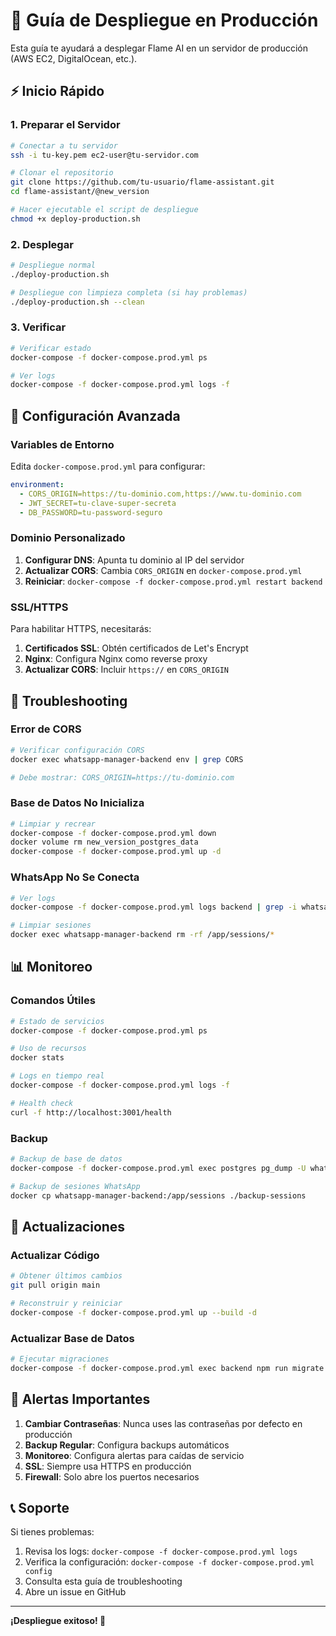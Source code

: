 # 🚀 Guía de Despliegue en Producción

Esta guía te ayudará a desplegar Flame AI en un servidor de producción (AWS EC2, DigitalOcean, etc.).

## ⚡ Inicio Rápido

### 1. Preparar el Servidor

```bash
# Conectar a tu servidor
ssh -i tu-key.pem ec2-user@tu-servidor.com

# Clonar el repositorio
git clone https://github.com/tu-usuario/flame-assistant.git
cd flame-assistant/@new_version

# Hacer ejecutable el script de despliegue
chmod +x deploy-production.sh
```

### 2. Desplegar

```bash
# Despliegue normal
./deploy-production.sh

# Despliegue con limpieza completa (si hay problemas)
./deploy-production.sh --clean
```

### 3. Verificar

```bash
# Verificar estado
docker-compose -f docker-compose.prod.yml ps

# Ver logs
docker-compose -f docker-compose.prod.yml logs -f
```

## 🔧 Configuración Avanzada

### Variables de Entorno

Edita `docker-compose.prod.yml` para configurar:

```yaml
environment:
  - CORS_ORIGIN=https://tu-dominio.com,https://www.tu-dominio.com
  - JWT_SECRET=tu-clave-super-secreta
  - DB_PASSWORD=tu-password-seguro
```

### Dominio Personalizado

1. **Configurar DNS**: Apunta tu dominio al IP del servidor
2. **Actualizar CORS**: Cambia `CORS_ORIGIN` en `docker-compose.prod.yml`
3. **Reiniciar**: `docker-compose -f docker-compose.prod.yml restart backend`

### SSL/HTTPS

Para habilitar HTTPS, necesitarás:

1. **Certificados SSL**: Obtén certificados de Let's Encrypt
2. **Nginx**: Configura Nginx como reverse proxy
3. **Actualizar CORS**: Incluir `https://` en `CORS_ORIGIN`

## 🐛 Troubleshooting

### Error de CORS

```bash
# Verificar configuración CORS
docker exec whatsapp-manager-backend env | grep CORS

# Debe mostrar: CORS_ORIGIN=https://tu-dominio.com
```

### Base de Datos No Inicializa

```bash
# Limpiar y recrear
docker-compose -f docker-compose.prod.yml down
docker volume rm new_version_postgres_data
docker-compose -f docker-compose.prod.yml up -d
```

### WhatsApp No Se Conecta

```bash
# Ver logs
docker-compose -f docker-compose.prod.yml logs backend | grep -i whatsapp

# Limpiar sesiones
docker exec whatsapp-manager-backend rm -rf /app/sessions/*
```

## 📊 Monitoreo

### Comandos Útiles

```bash
# Estado de servicios
docker-compose -f docker-compose.prod.yml ps

# Uso de recursos
docker stats

# Logs en tiempo real
docker-compose -f docker-compose.prod.yml logs -f

# Health check
curl -f http://localhost:3001/health
```

### Backup

```bash
# Backup de base de datos
docker-compose -f docker-compose.prod.yml exec postgres pg_dump -U whatsapp_user whatsapp_manager > backup.sql

# Backup de sesiones WhatsApp
docker cp whatsapp-manager-backend:/app/sessions ./backup-sessions
```

## 🔄 Actualizaciones

### Actualizar Código

```bash
# Obtener últimos cambios
git pull origin main

# Reconstruir y reiniciar
docker-compose -f docker-compose.prod.yml up --build -d
```

### Actualizar Base de Datos

```bash
# Ejecutar migraciones
docker-compose -f docker-compose.prod.yml exec backend npm run migrate
```

## 🚨 Alertas Importantes

1. **Cambiar Contraseñas**: Nunca uses las contraseñas por defecto en producción
2. **Backup Regular**: Configura backups automáticos
3. **Monitoreo**: Configura alertas para caídas de servicio
4. **SSL**: Siempre usa HTTPS en producción
5. **Firewall**: Solo abre los puertos necesarios

## 📞 Soporte

Si tienes problemas:

1. Revisa los logs: `docker-compose -f docker-compose.prod.yml logs`
2. Verifica la configuración: `docker-compose -f docker-compose.prod.yml config`
3. Consulta esta guía de troubleshooting
4. Abre un issue en GitHub

---

**¡Despliegue exitoso! 🎉**
